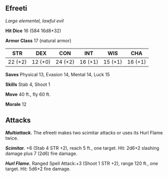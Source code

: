 ## Efreeti

*Large elemental, lawful evil*

**Hit Dice** 16 (584 16d8+32)

**Armor Class** 17 (natural armor)

| STR     | DEX     | CON     | INT     | WIS     | CHA     |
|---------|---------|---------|---------|---------|---------|
| 22 (+2) | 12 (+0) | 24 (+2) | 16 (+1) | 15 (+1) | 16 (+1) |

**Saves** Physical 13, Evasion 14, Mental 14, Luck 15

**Skills** Stab 4, Shoot 1

**Move** 40 ft., fly 60 ft.

**Morale** 12

## Attacks

***Multiattack.*** The efreeti makes two scimitar attacks or uses its Hurl Flame twice.

***Scimitar.*** +6 (Stab 4 STR +2), reach 5 ft., one target. Hit: 2d6+2 slashing damage plus 7 (2d6) fire damage.

***Hurl Flame.*** Ranged Spell Attack:+3 (Shoot 1 STR +2), range 120 ft., one target. Hit: 5d6+2 fire damage.

